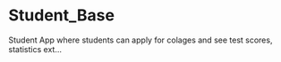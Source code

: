 # Student_Base
Student App where students can apply for colages and see test scores, statistics ext...
